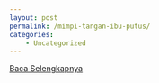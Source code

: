 ```yaml
---
layout: post
permalink: /mimpi-tangan-ibu-putus/
categories:
    - Uncategorized
---
```


[Baca Selengkapnya](/07)